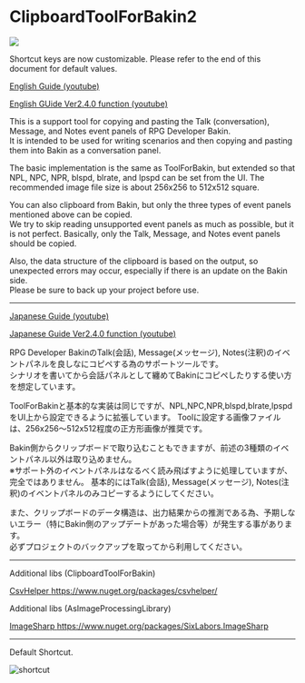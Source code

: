 # ClipboardToolForBakin2

[![](https://img.youtube.com/vi/shRh2ZDNV1A/0.jpg)](https://www.youtube.com/watch?v=shRh2ZDNV1A)

Shortcut keys are now customizable. Please refer to the end of this document for default values.

[English Guide (youtube)](https://www.youtube.com/watch?v=8xlUcF1CxJU)

[English GUide Ver2.4.0 function (youtube)](https://www.youtube.com/watch?v=Hfff0LJeg_8)

This is a support tool for copying and pasting the Talk (conversation), Message, and Notes event panels of RPG Developer Bakin.  
It is intended to be used for writing scenarios and then copying and pasting them into Bakin as a conversation panel.

The basic implementation is the same as ToolForBakin, but extended so that NPL, NPC, NPR, blspd, blrate, and lpspd can be set from the UI.
The recommended image file size is about 256x256 to 512x512 square.

You can also clipboard from Bakin, but only the three types of event panels mentioned above can be copied.  
We try to skip reading unsupported event panels as much as possible, but it is not perfect.
Basically, only the Talk, Message, and Notes event panels should be copied.

Also, the data structure of the clipboard is based on the output, so unexpected errors may occur, especially if there is an update on the Bakin side.  
Please be sure to back up your project before use.

---
[Japanese Guide (youtube)](https://www.youtube.com/watch?v=shRh2ZDNV1A)

[Japanese Guide Ver2.4.0 function (youtube)](https://www.youtube.com/watch?v=6zDd8ZkF47U)

RPG Developer BakinのTalk(会話), Message(メッセージ), Notes(注釈)のイベントパネルを良しなにコピペする為のサポートツールです。  
シナリオを書いてから会話パネルとして纏めてBakinにコピペしたりする使い方を想定しています。

ToolForBakinと基本的な実装は同じですが、NPL,NPC,NPR,blspd,blrate,lpspdをUI上から設定できるように拡張しています。
Toolに設定する画像ファイルは、256x256～512x512程度の正方形画像が推奨です。

Bakin側からクリップボードで取り込むこともできますが、前述の3種類のイベントパネル以外は取り込めません。  
※サポート外のイベントパネルはなるべく読み飛ばすように処理していますが、完全ではありません。
基本的にはTalk(会話), Message(メッセージ), Notes(注釈)のイベントパネルのみコピーするようにしてください。

また、クリップボードのデータ構造は、出力結果からの推測である為、予期しないエラー（特にBakin側のアップデートがあった場合等）が発生する事があります。  
必ずプロジェクトのバックアップを取ってから利用してください。

---
Additional libs (ClipboardToolForBakin)

[CsvHelper ](https://www.nuget.org/packages/csvhelper/)https://www.nuget.org/packages/csvhelper/

Additional libs (AsImageProcessingLibrary)

[ImageSharp ](https://www.nuget.org/packages/SixLabors.ImageSharp)https://www.nuget.org/packages/SixLabors.ImageSharp

---
Default Shortcut.

![shortcut](https://github.com/MayaEnomoto/ClipboardToolForBakin2/assets/2517436/1531a16f-89db-44ce-a874-210e04c28068)
